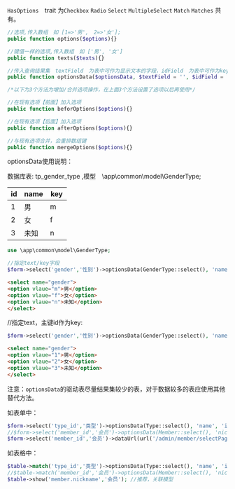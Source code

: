 `HasOptions`　trait 为`Checkbox` `Radio` `Select` `MultipleSelect` `Match` `Matches` 共有。
```php
//选项,传入数组　如 [1=>'男',　2=>'女'];
public function options($options){}

//键值一样的选项,传入数组　如 ['男', '女']
public function texts($texts){}

//传入查询结果集　textField　为表中可作为显示文本的字段，idField　为表中可作为key的字段
public function optionsData($optionsData, $textField = '', $idField = 'id'){}

/*以下为3个方法为增加/合并选项操作，在上面3个方法设置了选项以后再使用*/

//在现有选项【前面】加入选项
public function beforOptions($options){}

//在现有选项【后面】加入选项
public function afterOptions($options){}

//与现有选项合并，会重排数组键
public function mergeOptions($options){}
```
optionsData使用说明：　　

数据库表: tp_gender_type ,模型　\app\common\model\GenderType;

| id |name| key |
| ---- | ---- | ---- |
| 1  |  男 | m　 |
| 2  |  女 | f　 |
| 3  |  未知 | n　 |

```php
use \app\common\model\GenderType;
```

```php
//指定text/key字段
$form->select('gender','性别')->optionsData(GenderType::select(), 'name', 'key');
```
```html
<select name="gender">
<option vlaue="m">男</option>
<option vlaue="f">女</option>
<option vlaue="n">未知</option>
</select>
```
//指定text，主键id作为key:

```php
$form->select('gender','性别')->optionsData(GenderType::select(), 'name');
```
```html
<select name="gender">
<option vlaue="1">男</option>
<option vlaue="2">女</option>
<option vlaue="3">未知</option>
</select>
```

注意：`optionsData`的驱动表尽量结果集较少的表，对于数据较多的表应使用其他替代方法。

如表单中：
```php
$form->select('type_id','类型')->optionsData(Type::select(), 'name', 'id');//Type表数据较少，可以使用
//$form->select('member_id','会员')->optionsData(Member::select(), 'nicknname', 'id');//不推荐，会员数量很多，全部查询出来不划算
$form->select('member_id','会员')->dataUrl(url('/admin/member/selectPage')); //推荐，使用ajax加载
```

如表格中：
```php
$table->match('type_id','类型')->optionsData(Type::select(), 'name', 'id');//Type表数据较少，可以使用
//$table->match('member_id','会员')->optionsData(Member::select(), 'nicknname', 'id');//不推荐
$table->show('member.nickname','会员'); //推荐，关联模型
```